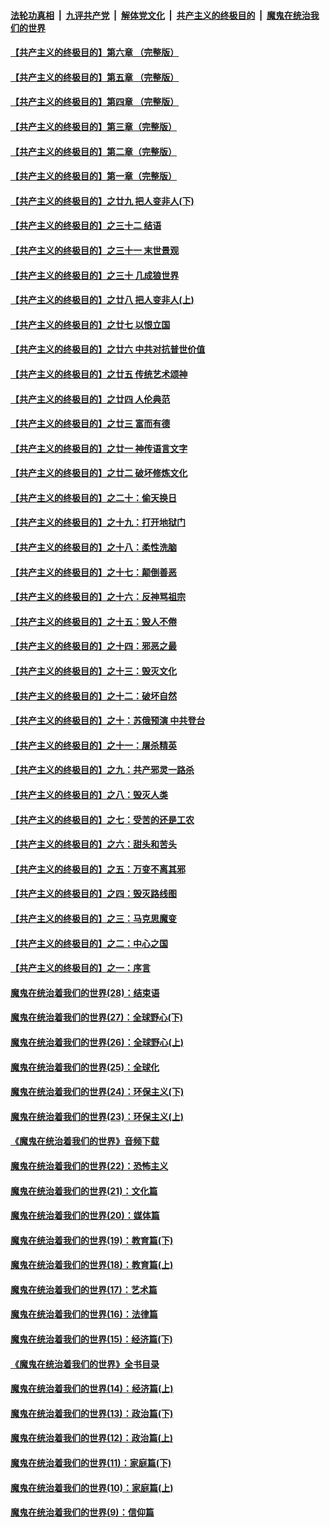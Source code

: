 ####  [法轮功真相](../../../../basic/blob/master/README.md?t=07091102) &nbsp;|&nbsp; [九评共产党](../../../../9ping.md/blob/master/README.md?t=07091102) &nbsp;|&nbsp; [解体党文化](../../../../jtdwh.md/blob/master/README.md?t=07091102)  &nbsp;|&nbsp; [共产主义的终极目的](../../../../gczydzjmd.md/blob/master/README.md?t=07091102) &nbsp;|&nbsp; [魔鬼在统治我们的世界](../../../../mgztzwmdsj.md/blob/master/README.md?t=07091102) 

#### [【共产主义的终极目的】第六章 （完整版）](../pages/nsc422/n11428913.md?t=07091102) 

#### [【共产主义的终极目的】第五章 （完整版）](../pages/nsc422/n11428912.md?t=07091102) 

#### [【共产主义的终极目的】第四章 （完整版）](../pages/nsc422/n11428907.md?t=07091102) 

#### [【共产主义的终极目的】第三章（完整版）](../pages/nsc422/n11428848.md?t=07091102) 

#### [【共产主义的终极目的】第二章（完整版）](../pages/nsc422/n11428831.md?t=07091102) 

#### [【共产主义的终极目的】第一章（完整版）](../pages/nsc422/n11417651.md?t=07091102) 

#### [【共产主义的终极目的】之廿九 把人变非人(下)](../pages/nsc422/n11344140.md?t=07091102) 

#### [【共产主义的终极目的】之三十二 结语](../pages/nsc422/n11360535.md?t=07091102) 

#### [【共产主义的终极目的】之三十一 末世景观](../pages/nsc422/n11351129.md?t=07091102) 

#### [【共产主义的终极目的】之三十 几成狼世界](../pages/nsc422/n11348280.md?t=07091102) 

#### [【共产主义的终极目的】之廿八 把人变非人(上)](../pages/nsc422/n11340492.md?t=07091102) 

#### [【共产主义的终极目的】之廿七 以恨立国](../pages/nsc422/n11336944.md?t=07091102) 

#### [【共产主义的终极目的】之廿六 中共对抗普世价值](../pages/nsc422/n11324785.md?t=07091102) 

#### [【共产主义的终极目的】之廿五 传统艺术颂神](../pages/nsc422/n11296396.md?t=07091102) 

#### [【共产主义的终极目的】之廿四 人伦典范](../pages/nsc422/n11296397.md?t=07091102) 

#### [【共产主义的终极目的】之廿三 富而有德](../pages/nsc422/n11283598.md?t=07091102) 

#### [【共产主义的终极目的】之廿一 神传语言文字](../pages/nsc422/n11263265.md?t=07091102) 

#### [【共产主义的终极目的】之廿二 破坏修炼文化](../pages/nsc422/n11245728.md?t=07091102) 

#### [【共产主义的终极目的】之二十：偷天换日](../pages/nsc422/n11238846.md?t=07091102) 

#### [【共产主义的终极目的】之十九：打开地狱门](../pages/nsc422/n11206376.md?t=07091102) 

#### [【共产主义的终极目的】之十八：柔性洗脑](../pages/nsc422/n11199994.md?t=07091102) 

#### [【共产主义的终极目的】之十七：颠倒善恶](../pages/nsc422/n11179782.md?t=07091102) 

#### [【共产主义的终极目的】之十六：反神骂祖宗](../pages/nsc422/n11166798.md?t=07091102) 

#### [【共产主义的终极目的】之十五：毁人不倦](../pages/nsc422/n11166792.md?t=07091102) 

#### [【共产主义的终极目的】之十四：邪恶之最](../pages/nsc422/n11150249.md?t=07091102) 

#### [【共产主义的终极目的】之十三：毁灭文化](../pages/nsc422/n11135227.md?t=07091102) 

#### [【共产主义的终极目的】之十二：破坏自然](../pages/nsc422/n11135214.md?t=07091102) 

#### [【共产主义的终极目的】之十：苏俄预演 中共登台](../pages/nsc422/n11118424.md?t=07091102) 

#### [【共产主义的终极目的】之十一：屠杀精英](../pages/nsc422/n11118442.md?t=07091102) 

#### [【共产主义的终极目的】之九：共产邪灵一路杀](../pages/nsc422/n11114139.md?t=07091102) 

#### [【共产主义的终极目的】之八：毁灭人类](../pages/nsc422/n11108503.md?t=07091102) 

#### [【共产主义的终极目的】之七：受苦的还是工农](../pages/nsc422/n11101809.md?t=07091102) 

#### [【共产主义的终极目的】之六：甜头和苦头](../pages/nsc422/n11096971.md?t=07091102) 

#### [【共产主义的终极目的】之五：万变不离其邪](../pages/nsc422/n11091285.md?t=07091102) 

#### [【共产主义的终极目的】之四：毁灭路线图](../pages/nsc422/n11086284.md?t=07091102) 

#### [【共产主义的终极目的】之三：马克思魔变](../pages/nsc422/n11061941.md?t=07091102) 

#### [【共产主义的终极目的】之二：中心之国](../pages/nsc422/n11047728.md?t=07091102) 

#### [【共产主义的终极目的】之一：序言](../pages/nsc422/n11086077.md?t=07091102) 

#### [魔鬼在统治着我们的世界(28)：结束语](../pages/nsc422/n10936246.md?t=07091102) 

#### [魔鬼在统治着我们的世界(27)：全球野心(下)](../pages/nsc422/n10928319.md?t=07091102) 

#### [魔鬼在统治着我们的世界(26)：全球野心(上)](../pages/nsc422/n10900318.md?t=07091102) 

#### [魔鬼在统治着我们的世界(25)：全球化](../pages/nsc422/n10788205.md?t=07091102) 

#### [魔鬼在统治着我们的世界(24)：环保主义(下)](../pages/nsc422/n10695307.md?t=07091102) 

#### [魔鬼在统治着我们的世界(23)：环保主义(上)](../pages/nsc422/n10688613.md?t=07091102) 

#### [《魔鬼在统治着我们的世界》音频下载](../pages/nsc422/n10635553.md?t=07091102) 

#### [魔鬼在统治着我们的世界(22)：恐怖主义](../pages/nsc422/n10614727.md?t=07091102) 

#### [魔鬼在统治着我们的世界(21)：文化篇](../pages/nsc422/n10597706.md?t=07091102) 

#### [魔鬼在统治着我们的世界(20)：媒体篇](../pages/nsc422/n10586579.md?t=07091102) 

#### [魔鬼在统治着我们的世界(19)：教育篇(下)](../pages/nsc422/n10564808.md?t=07091102) 

#### [魔鬼在统治着我们的世界(18)：教育篇(上)](../pages/nsc422/n10526970.md?t=07091102) 

#### [魔鬼在统治着我们的世界(17)：艺术篇](../pages/nsc422/n10499093.md?t=07091102) 

#### [魔鬼在统治着我们的世界(16)：法律篇](../pages/nsc422/n10485969.md?t=07091102) 

#### [魔鬼在统治着我们的世界(15)：经济篇(下)](../pages/nsc422/n10469975.md?t=07091102) 

#### [《魔鬼在统治着我们的世界》全书目录](../pages/nsc422/n10464261.md?t=07091102) 

#### [魔鬼在统治着我们的世界(14)：经济篇(上)](../pages/nsc422/n10457370.md?t=07091102) 

#### [魔鬼在统治着我们的世界(13)：政治篇(下)](../pages/nsc422/n10448270.md?t=07091102) 

#### [魔鬼在统治着我们的世界(12)：政治篇(上)](../pages/nsc422/n10444576.md?t=07091102) 

#### [魔鬼在统治着我们的世界(11)：家庭篇(下)](../pages/nsc422/n10440961.md?t=07091102) 

#### [魔鬼在统治着我们的世界(10)：家庭篇(上)](../pages/nsc422/n10435448.md?t=07091102) 

#### [魔鬼在统治着我们的世界(9)：信仰篇](../pages/nsc422/n10432159.md?t=07091102) 

